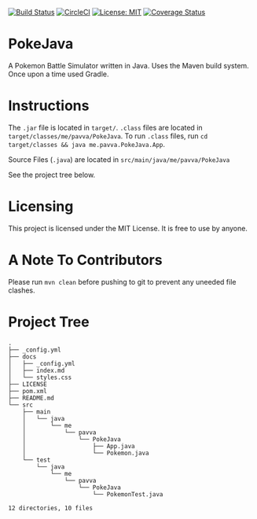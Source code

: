 [![Build Status](https://travis-ci.org/20avva/PokeJava.svg?branch=master)](https://travis-ci.org/20avva/PokeJava)
[![CircleCI](https://circleci.com/gh/20avva/PokeJava.svg?style=svg)](https://circleci.com/gh/20avva/PokeJava)
[![License: MIT](https://img.shields.io/badge/License-MIT-yellow.svg)](https://opensource.org/licenses/MIT)
[![Coverage Status](https://coveralls.io/repos/github/20avva/PokeJava/badge.svg)](https://coveralls.io/github/20avva/PokeJava)

# PokeJava

A Pokemon Battle Simulator written in Java. Uses the Maven build system. Once upon a time used Gradle.

# Instructions

The `.jar` file is located in `target/`. `.class` files are located in `target/classes/me/pavva/PokeJava`. To run
 `.class` files, run `cd target/classes && java me.pavva.PokeJava.App`.
 
Source Files (`.java`) are located in `src/main/java/me/pavva/PokeJava`
 
See the project tree below.

# Licensing

This project is licensed under the MIT License. It is free to use by anyone.

# A Note To Contributors

Please run `mvn clean` before pushing to git to prevent any uneeded file clashes.

# Project Tree
```
.
├── _config.yml
├── docs
│   ├── _config.yml
│   ├── index.md
│   └── styles.css
├── LICENSE
├── pom.xml
├── README.md
└── src
    ├── main
    │   └── java
    │       └── me
    │           └── pavva
    │               └── PokeJava
    │                   ├── App.java
    │                   └── Pokemon.java
    └── test
        └── java
            └── me
                └── pavva
                    └── PokeJava
                        └── PokemonTest.java

12 directories, 10 files
```